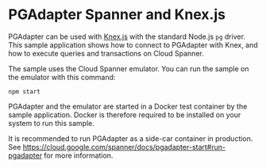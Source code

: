 <meta name='keywords' content='pgadapter, knex, knex.js, spanner, cloud spanner, node, node.js'>

# PGAdapter Spanner and Knex.js

PGAdapter can be used with [Knex.js](https://knexjs.org/) with the standard Node.js `pg`
driver. This sample application shows how to connect to PGAdapter with Knex, and how to execute
queries and transactions on Cloud Spanner.

The sample uses the Cloud Spanner emulator. You can run the sample on the emulator with this
command:

```shell
npm start
```

PGAdapter and the emulator are started in a Docker test container by the sample application.
Docker is therefore required to be installed on your system to run this sample.

It is recommended to run PGAdapter as a side-car container in production. See
https://cloud.google.com/spanner/docs/pgadapter-start#run-pgadapter for more information.

